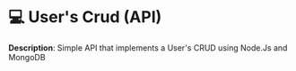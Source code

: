 # 💻 User's Crud (API)

<strong>Description</strong>: Simple API that implements a User's CRUD using Node.Js and MongoDB
